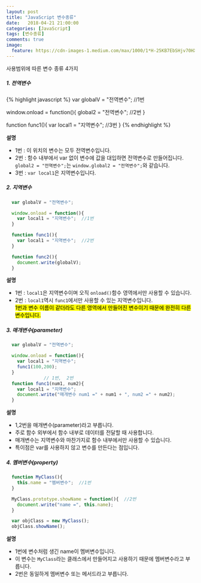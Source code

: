 ```yaml
---
layout: post
title: "JavaScript 변수종류"
date:   2018-04-21 21:00:00
categories: [JavaScript]
tags: [변수종류]
comments: true
image:
  feature: https://cdn-images-1.medium.com/max/1000/1*H-25KB7EbSHjv70HXrdl6w.png
---
```

사용범위에 따른 변수 종류 4가지  
<!--more-->  
##### 1. 전역변수
{% highlight javascript %}
  var globalV = "전역변수";  //1번

  window.onload = function(){
    global2 = "전역변수";  //2번
  }

  function func1(){
    var local1 = "지역변수";  //3번
  }
{% endhighlight %}

**설명**  
- 1번 : 이 위치의 변수는 모두 전역변수입니다.  
- 2번 : 함수 내부에서 var 없이 변수에 값을 대입하면 전역변수로 만들어집니다.  
`global2 = "전역변수";`는 `window.global2 = "전역변수";`와 같습니다.  
- 3번 : `var local1`은 지역변수입니다.  
  
##### 2. 지역변수
```javascript
  var globalV = "전역변수";  

  window.onload = function(){
    var local1 = "지역변수";  //1번
  }

  function func1(){
    var local1 = "지역변수";  //2번
  }

  function func2(){
    document.write(globalV);
  }
```
**설명**  
- 1번 : `local1`은 지역변수이며 오직 `onload()`함수 영역에서만 사용할 수 있습니다.  
- 2번 : `local1`역시 `func1`에서만 사용할 수 있는 지역변수입니다.  
    <mark>1번과 변수 이름이 같더라도 다른 영역에서 만들어진 변수이기 때문에 완전히 다른 변수입니다.</mark>  
  
##### 3. 매개변수(parameter)  
```javascript
  var globalV = "전역변수";

  window.onload = function(){
    var local1 = "지역변수";
    func1(100,200);
  }
              // 1번,  2번
  function func1(num1, num2){
    var local1 = "지역변수";
    document.write("매개변수 num1 =" + num1 + ", num2 =" + num2);
  }
```
**설명**  
- 1,2번을 매개변수(parameter)라고 부릅니다.  
- 주로 함수 외부에서 함수 내부로 데이터를 전달할 때 사용합니다.  
- 매개변수는 지역변수와 마찬가지로 함수 내부에서만 사용할 수 있습니다.  
- 특이점은 var를 사용하지 않고 변수를 만든다는 점입니다.  

##### 4. 멤버변수(property)  
```javascript
  function MyClass(){
    this.name = "멤버변수";  //1번
  }

  MyClass.prototype.showName = function(){  //2번
    document.write("name =", this.name);
  }

  var objClass = new MyClass();
  objClass.showName();
```
**설명**  
- 1번에 변수처럼 생긴 name이 멤버변수입니다.  
- 이 변수는 `MyClass`라는 클래스에서 만들어지고 사용하기 때문에 멤버변수라고 부릅니다.  
- 2번은 동일하게 멤버변수 또는 메서드라고 부릅니다.  